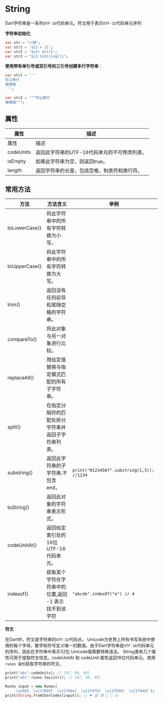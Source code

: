# String
Dart字符串是一系列`UTF-16`代码单元。符文用于表示`UTF-32`代码单元序列

**字符串初始化**
```dart
var str = "小明";
var str1 = '${3 + 2}';
var str2 = '$str $str1';
var str3 = "${3.toString()}";
```

**使用带有单引号或双引号的三引号创建多行字符串**：
```dart
var str1 = '''
可以换行
哦哦哦
''';

var str2 = """可以换行
哦哦哦""";
```

## 属性
属性 | 描述
------- | -------
属性 | 描述
codeUnits | 返回此字符串的UTF-16代码单元的不可修改列表。
isEmpty | 如果此字符串为空，则返回true。
length | 返回字符串的长度，包括空格，制表符和换行符。

## 常用方法

方法 | 方法含义 | 举例
------- | ------- | ------- 
toLowerCase() | 将此字符串中的所有字符转换为小写。
toUpperCase() | 将此字符串中的所有字符转换为大写。
trim() | 返回没有任何前导和尾随空格的字符串。
compareTo() | 将此对象与另一对象进行比较。
replaceAll() | 用给定值替换与指定模式匹配的所有子字符串。
split() | 在指定分隔符的匹配处拆分字符串并返回子字符串列表。
substring() | 返回此字符串的子字符串,不包含end，| `print("01234567".substring(1,5)); //1234`
toString() | 返回此对象的字符串表示形式。
codeUnitAt() | 返回给定索引处的16位UTF-16代码单元。
indexof()  |  获取某个字符在字符串中的位置,返回 -1 表示找不到该字符 | `"abcde".indexOf("e") // 4`

**符文**

在Dart中，符文是字符串的`UTF-32`代码点。
Unicode为世界上所有书写系统中使用的每个字母，数字和符号定义唯一的数值。由于Dart字符串是`UTF-16`代码单元的序列，因此在字符串中表示32位 Unicode值需要特殊语法。
String类有几个属性可用于提取符文信息。codeUnitAt 和 codeUnit 属性返回16位代码单元。使用`runes 属性`获取字符串的符文。
```dart
print("abc".codeUnits); // [97, 98, 99]
print("abc".runes.toList()); // [97, 98, 99]

Runes input = new Runes(
    '\u2665  \u{1f605}  \u{1f60e}  \u{1f47b}  \u{1f596}  \u{1f44d}');
print(String.fromCharCodes(input)); // ♥ 😅 😎 👻 🖖 👍
```